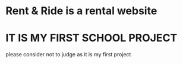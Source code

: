 # Rent & Ride is a rental website
# IT IS MY FIRST SCHOOL PROJECT 
please consider not to judge as it is my first project
